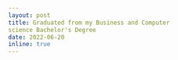 ```yaml
---
layout: post
title: Graduated from my Business and Computer 
science Bachelor's Degree
date: 2022-06-20
inline: true
---
```


